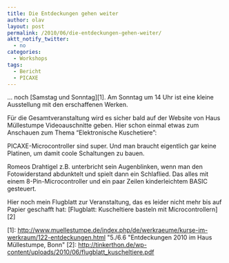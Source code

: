 ```yaml
---
title: Die Entdeckungen gehen weiter
author: olav
layout: post
permalink: /2010/06/die-entdeckungen-gehen-weiter/
aktt_notify_twitter:
  - no
categories:
  - Workshops
tags:
  - Bericht
  - PICAXE
---
```

&#8230; noch [Samstag und Sonntag][1]. Am Sonntag um 14 Uhr ist eine kleine Ausstellung mit den erschaffenen Werken.

Für die Gesamtveranstaltung wird es sicher bald auf der Website von Haus Müllestumpe Videoauschnitte geben. Hier schon einmal etwas zum Anschauen zum Thema &#8220;Elektronische Kuschetiere&#8221;:  
  
PICAXE-Microcontroller sind super. Und man braucht eigentlich gar keine Platinen, um damit coole Schaltungen zu bauen.

Romeos Drahtigel z.B. unterbricht sein Augenblinken, wenn man den Fotowiderstand abdunktelt und spielt dann ein Schlaflied. Das alles mit einem 8-Pin-Microcontroller und ein paar Zeilen kinderleichtem BASIC gesteuert.

Hier noch mein Flugblatt zur Veranstaltung, das es leider nicht mehr bis auf Papier geschafft hat: [Flugblatt: Kuscheltiere basteln mit Microcontrollern][2]

 [1]: http://www.muellestumpe.de/index.php/de/werkraeume/kurse-im-werkraum/122-entdeckungen.html "5./6.6 "Entdeckungen 2010 im Haus Müllestumpe, Bonn"
 [2]: http://tinkerthon.de/wp-content/uploads/2010/06/flugblatt_kuscheltiere.pdf